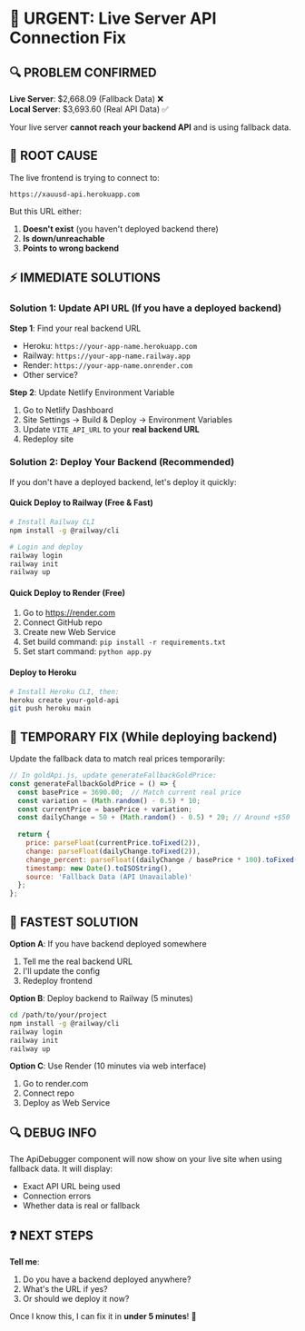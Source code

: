 # 🚨 URGENT: Live Server API Connection Fix

## 🔍 PROBLEM CONFIRMED

**Live Server**: $2,668.09 (Fallback Data) ❌  
**Local Server**: $3,693.60 (Real API Data) ✅

Your live server **cannot reach your backend API** and is using fallback data.

## 🎯 ROOT CAUSE

The live frontend is trying to connect to:
```
https://xauusd-api.herokuapp.com
```

But this URL either:
1. **Doesn't exist** (you haven't deployed backend there)
2. **Is down/unreachable**
3. **Points to wrong backend**

## ⚡ IMMEDIATE SOLUTIONS

### **Solution 1: Update API URL (If you have a deployed backend)**

**Step 1**: Find your real backend URL
- Heroku: `https://your-app-name.herokuapp.com`
- Railway: `https://your-app-name.railway.app` 
- Render: `https://your-app-name.onrender.com`
- Other service?

**Step 2**: Update Netlify Environment Variable
1. Go to Netlify Dashboard
2. Site Settings → Build & Deploy → Environment Variables
3. Update `VITE_API_URL` to your **real backend URL**
4. Redeploy site

### **Solution 2: Deploy Your Backend (Recommended)**

If you don't have a deployed backend, let's deploy it quickly:

#### **Quick Deploy to Railway (Free & Fast)**
```bash
# Install Railway CLI
npm install -g @railway/cli

# Login and deploy
railway login
railway init
railway up
```

#### **Quick Deploy to Render (Free)**
1. Go to https://render.com
2. Connect GitHub repo
3. Create new Web Service
4. Set build command: `pip install -r requirements.txt`
5. Set start command: `python app.py`

#### **Deploy to Heroku**
```bash
# Install Heroku CLI, then:
heroku create your-gold-api
git push heroku main
```

## 🔧 TEMPORARY FIX (While deploying backend)

Update the fallback data to match real prices temporarily:

```javascript
// In goldApi.js, update generateFallbackGoldPrice:
const generateFallbackGoldPrice = () => {
  const basePrice = 3690.00;  // Match current real price
  const variation = (Math.random() - 0.5) * 10;
  const currentPrice = basePrice + variation;
  const dailyChange = 50 + (Math.random() - 0.5) * 20; // Around +$50
  
  return {
    price: parseFloat(currentPrice.toFixed(2)),
    change: parseFloat(dailyChange.toFixed(2)),
    change_percent: parseFloat((dailyChange / basePrice * 100).toFixed(2)),
    timestamp: new Date().toISOString(),
    source: 'Fallback Data (API Unavailable)'
  };
};
```

## 🚀 FASTEST SOLUTION

**Option A**: If you have backend deployed somewhere
1. Tell me the real backend URL
2. I'll update the config
3. Redeploy frontend

**Option B**: Deploy backend to Railway (5 minutes)
```bash
cd /path/to/your/project
npm install -g @railway/cli
railway login
railway init
railway up
```

**Option C**: Use Render (10 minutes via web interface)
1. Go to render.com
2. Connect repo
3. Deploy as Web Service

## 🔍 DEBUG INFO

The ApiDebugger component will now show on your live site when using fallback data. It will display:
- Exact API URL being used
- Connection errors
- Whether data is real or fallback

## ❓ NEXT STEPS

**Tell me**:
1. Do you have a backend deployed anywhere?
2. What's the URL if yes?
3. Or should we deploy it now?

Once I know this, I can fix it in **under 5 minutes**! 🚀
